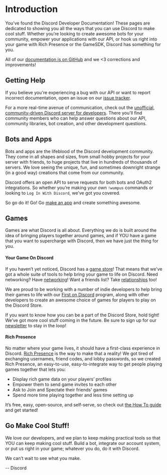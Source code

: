 # Introduction

You’ve found the Discord Developer Documentation! These pages are dedicated to showing you all the ways that you can use Discord to make cool stuff. Whether you’re looking to create awesome bots for your community, empower your applications with our API, or hook us right into your game with Rich Presence or the GameSDK, Discord has something for you.

All of our [documentation is on GitHub](https://github.com/discordapp/discord-api-docs) and we <3 corrections and improvements!

## Getting Help

If you believe you're experiencing a bug with our API or want to report incorrect documentation, open an issue on our [issue tracker](https://github.com/discordapp/discord-api-docs/issues).

For a more real-time avenue of communication, check out the [unofficial, community-driven Discord server for developers](https://discord.gg/discord-api). There you'll find community members who can help answer questions about our API, community libraries, bot creation, and other development questions.

## Bots and Apps

Bots and apps are the lifeblood of the Discord development community. They come in all shapes and sizes, from small hobby projects for your server with friends, to huge projects that live in hundreds of thousands of servers. We love seeing the unique, fun, and sometimes downright strange (in a good way) creations that come from our community.

Discord offers an open API to serve requests for both bots and OAuth2 integrations. So whether you’re making your own `!wumpus` commands or looking to `Log In With Discord`, we’ve got you covered.

So go do it! Go! Go [make an app](https://discordapp.com/developers/applications) and create something awesome.

## Games

Games are what Discord is all about. Everything we do is built around the idea of bringing players together around games, and if YOU have a game that you want to supercharge with Discord, then we have just the thing for you.

#### Your Game On Discord

If you haven’t yet noticed, Discord has a [game store](https://blog.discordapp.com/discord-store-global-beta-is-live-38bfd044d648)! That means that we’ve got a whole suite of tools to help bring your game to life on Discord. Need networking? Have [networking](#DOCS_GAME_SDK_NETWORKING/)! Want a friends list? Take [relationships](#DOCS_GAME_SDK_RELATIONSHIPS/) too!

We are proud to be working with a number of indie developers to help bring their games to life with our [First on Discord](https://blog.discordapp.com/the-first-first-on-discord-games-73525dab4fd5) program, along with other developers to create an awesome choice of games for players to play on the Discord Store.

If you want to know how you can be a part of the Discord Store, hold tight! We’ve got more cool stuff coming in the future. Be sure to sign up for our [newsletter](https://discordapp.com/dev-newsletter) to stay in the loop!

#### Rich Presence

No matter where your game lives, it should have a first-class experience in Discord. [Rich Presence](https://discordapp.com/rich-presence) is the way to make that a reality! We got tired of exchanging usernames, friend codes, and lobby passwords, so we created Rich Presence, an easy-to-use, easy-to-integrate way to get people playing games together that lets you:

- Display rich game data on your players’ profiles
- Empower them to send game invites to each other
- Ask to Join and Spectate their friends' games
- Spend more time playing together and less time setting up

It’s free, easy, open-source, and self-serve, so check out [the How To guide](#DOCS_RICH_PRESENCE_HOW_TO/) and get started!

## Go Make Cool Stuff!

We love our developers, and we plan to keep making practical tools so that YOU can keep making cool stuff. Build a bot, integrate our account system, or put us right in your game; whatever you do, do it with Discord.

We can’t wait to see what you make.

-- Discord
